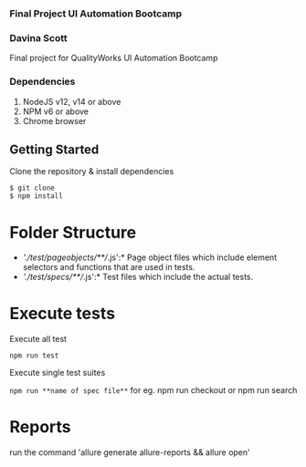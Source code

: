 ### Final Project UI Automation Bootcamp
### Davina Scott
Final project for QualityWorks UI Automation Bootcamp

### Dependencies
1. NodeJS v12, v14 or above
3. NPM v6 or above
3. Chrome browser

## Getting Started
Clone the repository & install dependencies
```
$ git clone 
$ npm install
```
# Folder Structure
- *'./test/pageobjects/**/*.js':*  Page object files which include element selectors and functions that are used in tests.
- *'./test/specs/**/*.js':* Test files which include the actual tests.

# Execute tests
Execute all test

```npm run test```

Execute single test suites

```npm run **name of spec file**``` for eg. npm run checkout or npm run search

# Reports
run the command 'allure generate allure-reports && allure open'